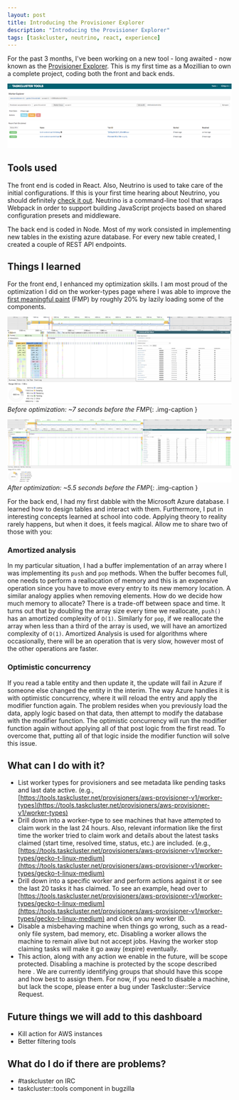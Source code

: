 ```yaml
---
layout: post
title: Introducing the Provisioner Explorer
description: "Introducing the Provisioner Explorer"
tags: [taskcluster, neutrino, react, experience]
---
```

For the past 3 months, I've been working on a new tool - long awaited - now known
as the [Provisioner Explorer](https://tools.taskcluster.net/provisioners/). This
is my first time as a Mozillian to own a complete project, coding both the
front and back ends.

![Cover](/assets/images/provisioner-explorer/cover.png)

## Tools used

The front end is coded in React. Also, Neutrino is used to take care of
the initial configurations. If this is your first time hearing about
Neutrino, you should definitely [check it out](https://neutrino.js.org/). Neutrino is a command-line
tool that wraps Webpack in order to support building JavaScript projects
based on shared configuration presets and middleware.

The back end is coded in Node. Most of my work consisted in implementing new
tables in the existing azure database. For every new table created, I
created a couple of REST API endpoints.

## Things I learned
For the front end, I enhanced my optimization skills. I am most proud of the optimization I did on the worker-types page where I was able to improve the [first meaningful paint](https://developers.google.com/web/tools/lighthouse/audits/first-meaningful-paint) (FMP) by roughly 20% by lazily loading some of the components.

![Before optimization](/assets/images/provisioner-explorer/old.png)
*Before optimization: ~7 seconds before the FMP*{: .img-caption }

![After optimization](/assets/images/provisioner-explorer/new.png)
*After optimization: ~5.5 seconds before the FMP*{: .img-caption }

For the back end, I had my first dabble with the Microsoft Azure database.
I learned how to design tables and interact with them. Furthermore,
I put in interesting concepts learned at school into code. Applying
theory to reality rarely happens, but when it does, it feels magical.
Allow me to share two of those with you:

### Amortized analysis
 
In my particular situation, I had a buffer implementation of an array where I was
implementing its `push` and `pop` methods. When the buffer becomes full,
one needs to perform a reallocation of memory and this is an expensive operation
since you have to move every entry to its new memory location. A similar analogy
applies when removing elements. How do we decide how much memory to allocate?
There is a trade-off between space and time. It turns out that by doubling the
array size every time we reallocate, `push()` has an amortized complexity of
`O(1)`. Similarly for `pop`, if we reallocate the array when less than a third of
the array is used, we will have an amortized complexity of `O(1)`. Amortized Analysis
is used for algorithms where occasionally, there will be an operation that is very
slow, however most of the other operations are faster.

### Optimistic concurrency
If you read a table entity and then update it, the update will fail in Azure if
someone else changed the entity in the interim.   The way Azure handles it is
with optimistic concurrency, where it will reload the entry and apply the
modifier function again. The problem resides when you previously load the data,
apply logic based on that data, then attempt to modify the database with the
modifier function. The optimistic concurrency will run the modifier function
again without applying all of that post logic from the first read. To overcome
that, putting all of that logic inside the modifier function will
solve this issue.

## What can I do with it?
* List worker types for provisioners and see metadata like pending tasks and last date active. (e.g., [https://tools.taskcluster.net/provisioners/aws-provisioner-v1/worker-types](https://tools.taskcluster.net/provisioners/aws-provisioner-v1/worker-types)
* Drill down into a worker-type to see machines that have attempted to claim work in the last 24 hours. Also, relevant information like the first time the worker tried to claim work  and details about the latest tasks claimed  (start time, resolved time, status, etc.) are included. (e.g., [https://tools.taskcluster.net/provisioners/aws-provisioner-v1/worker-types/gecko-t-linux-medium](https://tools.taskcluster.net/provisioners/aws-provisioner-v1/worker-types/gecko-t-linux-medium)
* Drill down into a specific worker and perform actions against it or see the last 20 tasks it has claimed. To see an example, head over to [https://tools.taskcluster.net/provisioners/aws-provisioner-v1/worker-types/gecko-t-linux-medium](https://tools.taskcluster.net/provisioners/aws-provisioner-v1/worker-types/gecko-t-linux-medium) and click on any worker ID.
* Disable a misbehaving machine when things go wrong, such as a read-only file system, bad memory, etc. Disabling a worker allows the machine to remain alive but not accept jobs. Having the worker stop claiming tasks will make it go away (expire) eventually.
* This action, along with any action we enable in the future, will be scope protected. Disabling a machine is protected by the scope described here . We are currently identifying groups that should have this scope and how best to assign them. For now, if you need to disable a machine, but lack the scope, please enter a bug under Taskcluster::Service Request.

## Future things we will add to this dashboard
* Kill action for AWS instances
* Better filtering tools

## What do I do if there are problems?
* \#taskcluster on IRC
* taskcluster::tools component in bugzilla
